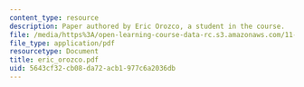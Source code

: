 ```yaml
---
content_type: resource
description: Paper authored by Eric Orozco, a student in the course.
file: /media/https%3A/open-learning-course-data-rc.s3.amazonaws.com/11-949-city-visions-past-and-future-spring-2004/5643cf32cb08da72acb1977c6a2036db_eric_orozco.pdf
file_type: application/pdf
resourcetype: Document
title: eric_orozco.pdf
uid: 5643cf32-cb08-da72-acb1-977c6a2036db
---
```

